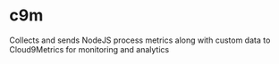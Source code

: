 # c9m
Collects and sends NodeJS process metrics along with custom data to Cloud9Metrics for monitoring and analytics

